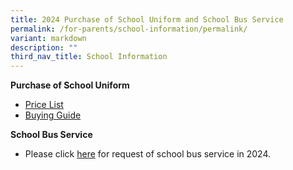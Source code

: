 ```yaml
---
title: 2024 Purchase of School Uniform and School Bus Service
permalink: /for-parents/school-information/permalink/
variant: markdown
description: ""
third_nav_title: School Information
---
```

**Purchase of School Uniform**
* [Price List](/files/YCKPS_2023_Uniform_Pricelist_dd_21_Sep_2023.pdf)
* [Buying Guide](/files/Buying_Guide___Home_Delivery___Self_Collection_Uniform_Vendor_.pdf)


**School Bus Service**
* Please click [here](/files/Request_Bus_Service_Form_2024.pdf) for request of school bus service in 2024.